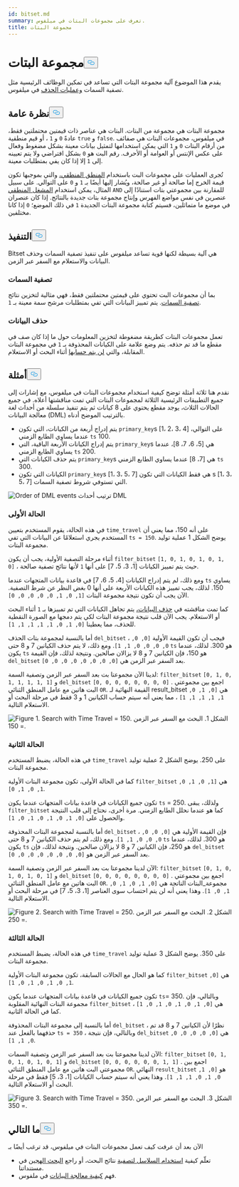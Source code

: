 ```yaml
---
id: bitset.md
summary: تعرف على مجموعات البتات في ميلفوس.
title: مجموعة البتات
---
```

<h1 id="Bitset" class="common-anchor-header">مجموعة البتات<button data-href="#Bitset" class="anchor-icon" translate="no">
      <svg translate="no"
        aria-hidden="true"
        focusable="false"
        height="20"
        version="1.1"
        viewBox="0 0 16 16"
        width="16"
      >
        <path
          fill="#0092E4"
          fill-rule="evenodd"
          d="M4 9h1v1H4c-1.5 0-3-1.69-3-3.5S2.55 3 4 3h4c1.45 0 3 1.69 3 3.5 0 1.41-.91 2.72-2 3.25V8.59c.58-.45 1-1.27 1-2.09C10 5.22 8.98 4 8 4H4c-.98 0-2 1.22-2 2.5S3 9 4 9zm9-3h-1v1h1c1 0 2 1.22 2 2.5S13.98 12 13 12H9c-.98 0-2-1.22-2-2.5 0-.83.42-1.64 1-2.09V6.25c-1.09.53-2 1.84-2 3.25C6 11.31 7.55 13 9 13h4c1.45 0 3-1.69 3-3.5S14.5 6 13 6z"
        ></path>
      </svg>
    </button></h1><p>يقدم هذا الموضوع آلية مجموعة البتات التي تساعد في تمكين الوظائف الرئيسية مثل تصفية السمات <a href="https://milvus.io/blog/2022-02-07-how-milvus-deletes-streaming-data-in-distributed-cluster.md">وعمليات الحذف</a> في ميلفوس.</p>
<h2 id="Overview" class="common-anchor-header">نظرة عامة<button data-href="#Overview" class="anchor-icon" translate="no">
      <svg translate="no"
        aria-hidden="true"
        focusable="false"
        height="20"
        version="1.1"
        viewBox="0 0 16 16"
        width="16"
      >
        <path
          fill="#0092E4"
          fill-rule="evenodd"
          d="M4 9h1v1H4c-1.5 0-3-1.69-3-3.5S2.55 3 4 3h4c1.45 0 3 1.69 3 3.5 0 1.41-.91 2.72-2 3.25V8.59c.58-.45 1-1.27 1-2.09C10 5.22 8.98 4 8 4H4c-.98 0-2 1.22-2 2.5S3 9 4 9zm9-3h-1v1h1c1 0 2 1.22 2 2.5S13.98 12 13 12H9c-.98 0-2-1.22-2-2.5 0-.83.42-1.64 1-2.09V6.25c-1.09.53-2 1.84-2 3.25C6 11.31 7.55 13 9 13h4c1.45 0 3-1.69 3-3.5S14.5 6 13 6z"
        ></path>
      </svg>
    </button></h2><p>مجموعة البتات هي مجموعة من البتات. البتات هي عناصر ذات قيمتين محتملتين فقط، عادةً <code translate="no">0</code> و <code translate="no">1</code> ، أو قيم منطقية <code translate="no">true</code> و <code translate="no">false</code>. في ميلفوس، مجموعات البتات هي صفائف من أرقام البتات <code translate="no">0</code> و <code translate="no">1</code> التي يمكن استخدامها لتمثيل بيانات معينة بشكل مضغوط وفعال على عكس الإنتس أو العوامة أو الأحرف. رقم البت هو <code translate="no">0</code> بشكل افتراضي ولا يتم تعيينه إلى <code translate="no">1</code> إلا إذا كان يفي بمتطلبات معينة.</p>
<p>تُجرى العمليات على مجموعات البت باستخدام <a href="/docs/ar/boolean.md">المنطق المنطقي،</a> والتي بموجبها تكون قيمة الخرج إما صالحة أو غير صالحة، ويُشار إليها أيضًا بـ <code translate="no">1</code> و <code translate="no">0</code> على التوالي. على سبيل المثال، يمكن استخدام <a href="https://milvus.io/docs/v2.1.x/boolean.md#Logical-operators">المشغل المنطقي</a> <code translate="no">AND</code> للمقارنة بين مجموعتي بتات استنادًا إلى عنصرين في نفس مواضع الفهرس وإنتاج مجموعة بتات جديدة بالنتائج. إذا كان عنصران في موضع ما متماثلين، فسيتم كتابة مجموعة البتات الجديدة <code translate="no">1</code> في ذلك الموضع؛ <code translate="no">0</code> إذا كانا مختلفين.</p>
<h2 id="Implementation" class="common-anchor-header">التنفيذ<button data-href="#Implementation" class="anchor-icon" translate="no">
      <svg translate="no"
        aria-hidden="true"
        focusable="false"
        height="20"
        version="1.1"
        viewBox="0 0 16 16"
        width="16"
      >
        <path
          fill="#0092E4"
          fill-rule="evenodd"
          d="M4 9h1v1H4c-1.5 0-3-1.69-3-3.5S2.55 3 4 3h4c1.45 0 3 1.69 3 3.5 0 1.41-.91 2.72-2 3.25V8.59c.58-.45 1-1.27 1-2.09C10 5.22 8.98 4 8 4H4c-.98 0-2 1.22-2 2.5S3 9 4 9zm9-3h-1v1h1c1 0 2 1.22 2 2.5S13.98 12 13 12H9c-.98 0-2-1.22-2-2.5 0-.83.42-1.64 1-2.09V6.25c-1.09.53-2 1.84-2 3.25C6 11.31 7.55 13 9 13h4c1.45 0 3-1.69 3-3.5S14.5 6 13 6z"
        ></path>
      </svg>
    </button></h2><p>Bitset هي آلية بسيطة لكنها قوية تساعد ميلفوس على تنفيذ تصفية السمات وحذف البيانات والاستعلام مع السفر عبر الزمن.</p>
<h3 id="Attribute-filtering" class="common-anchor-header">تصفية السمات</h3><p>بما أن مجموعات البت تحتوي على قيمتين محتملتين فقط، فهي مثالية لتخزين نتائج <a href="https://milvus.io/docs/v2.1.x/hybridsearch.md">تصفية السمات</a>. يتم تمييز البيانات التي تفي بمتطلبات مرشح سمة معينة بـ <code translate="no">1</code>.</p>
<h3 id="Data-deletion" class="common-anchor-header">حذف البيانات</h3><p>تعمل مجموعات البتات كطريقة مضغوطة لتخزين المعلومات حول ما إذا كان صف في مقطع ما قد تم حذفه. يتم وضع علامة على الكيانات المحذوفة بـ <code translate="no">1</code> في مجموعة البتات المقابلة، والتي <a href="https://milvus.io/blog/deleting-data-in-milvus.md">لن يتم حسابها</a> أثناء البحث أو الاستعلام.</p>
<h2 id="Examples" class="common-anchor-header">أمثلة<button data-href="#Examples" class="anchor-icon" translate="no">
      <svg translate="no"
        aria-hidden="true"
        focusable="false"
        height="20"
        version="1.1"
        viewBox="0 0 16 16"
        width="16"
      >
        <path
          fill="#0092E4"
          fill-rule="evenodd"
          d="M4 9h1v1H4c-1.5 0-3-1.69-3-3.5S2.55 3 4 3h4c1.45 0 3 1.69 3 3.5 0 1.41-.91 2.72-2 3.25V8.59c.58-.45 1-1.27 1-2.09C10 5.22 8.98 4 8 4H4c-.98 0-2 1.22-2 2.5S3 9 4 9zm9-3h-1v1h1c1 0 2 1.22 2 2.5S13.98 12 13 12H9c-.98 0-2-1.22-2-2.5 0-.83.42-1.64 1-2.09V6.25c-1.09.53-2 1.84-2 3.25C6 11.31 7.55 13 9 13h4c1.45 0 3-1.69 3-3.5S14.5 6 13 6z"
        ></path>
      </svg>
    </button></h2><p>نقدم هنا ثلاثة أمثلة توضح كيفية استخدام مجموعات البتات في ميلفوس، مع إشارات إلى جميع التطبيقات الرئيسية الثلاثة لمجموعات البتات التي تمت مناقشتها أعلاه. في جميع الحالات الثلاث، يوجد مقطع يحتوي على 8 كيانات ثم يتم تنفيذ سلسلة من أحداث لغة معالجة البيانات (DML) بالترتيب الموضح أدناه.</p>
<ul>
<li>يتم إدراج أربعة من الكيانات، التي تكون <code translate="no">primary_key</code>s [1، 2، 3، 4] على التوالي، عندما يساوي الطابع الزمني <code translate="no">ts</code> 100.</li>
<li>يتم إدراج الكيانات الأربعة الباقية، التي <code translate="no">primary_key</code>s هي [5، 6، 7، 8]، عندما يساوي الطابع الزمني <code translate="no">ts</code> 200.</li>
<li>يتم حذف الكيانات التي <code translate="no">primary_key</code>s هي [7، 8] عندما يساوي الطابع الزمني <code translate="no">ts</code> 300.</li>
<li>الكيانات التي تكون <code translate="no">primary_key</code>s [1، 3، 5، 7] هي فقط الكيانات التي تكون s [1، 3، 5، 7] التي تستوفي شروط تصفية السمات.</li>
</ul>
<p>
  
   <span class="img-wrapper"> <img translate="no" src="/docs/v2.6.x/assets/bitset_0.svg" alt="Order of DML events" class="doc-image" id="order-of-dml-events" />
   </span> <span class="img-wrapper"> <span>ترتيب أحداث DML</span> </span></p>
<h3 id="Case-one" class="common-anchor-header">الحالة الأولى</h3><p>في هذه الحالة، يقوم المستخدم بتعيين <code translate="no">time_travel</code> على أنه 150، مما يعني أن المستخدم يجري استعلامًا عن البيانات التي تفي <code translate="no">ts = 150</code>. يوضح الشكل 1 عملية توليد مجموعة البتات.</p>
<p>أثناء مرحلة التصفية الأولية، يجب أن يكون <code translate="no">filter_bitset</code> <code translate="no">[1, 0, 1, 0, 1, 0, 1, 0]</code> ، حيث يتم تمييز الكيانات [1، 3، 5، 7] على أنها <code translate="no">1</code> لأنها نتائج تصفية صالحة.</p>
<p>ومع ذلك، لم يتم إدراج الكيانات [4، 5، 6، 7] في قاعدة بيانات المتجهات عندما <code translate="no">ts</code> يساوي 150. لذلك، يجب تمييز هذه الكيانات الأربعة على أنها 0 بغض النظر عن شرط التصفية. الآن يجب أن تكون نتيجة مجموعة البتات <code translate="no">[1, 0, 1, 0, 0, 0, 0, 0]</code>.</p>
<p>كما تمت مناقشته في <a href="#data-deletion">حذف البيانات،</a> يتم تجاهل الكيانات التي تم تمييزها بـ <code translate="no">1</code> أثناء البحث أو الاستعلام. يجب الآن قلب نتيجة مجموعة البتات لكي يتم دمجها مع الصورة النقطية للحذف، مما يعطينا <code translate="no">[0, 1, 0, 1, 1, 1, 1, 1]</code>.</p>
<p>أما بالنسبة لمجموعة بتات الحذف <code translate="no">del_bitset</code> ، فيجب أن تكون القيمة الأولية <code translate="no">[0, 0, 0, 0, 0, 0, 1, 1]</code>. ومع ذلك، لا يتم حذف الكيانين 7 و 8 حتى <code translate="no">ts</code> هو 300. لذلك، عندما يكون <code translate="no">ts</code> هو 150، فإن الكيانين 7 و 8 لا يزالان صالحين. ونتيجة لذلك، فإن القيمة <code translate="no">del_bitset</code> بعد السفر عبر الزمن هي <code translate="no">[0, 0, 0, 0, 0, 0, 0, 0]</code>.</p>
<p>لدينا الآن مجموعتا بت بعد السفر عبر الزمن وتصفية السمة: <code translate="no">filter_bitset</code> <code translate="no">[0, 1, 0, 1, 1, 1, 1, 1]</code> و <code translate="no">del_bitset</code> <code translate="no">[0, 0, 0, 0, 0, 0, 0, 0]</code> .  اجمع بين مجموعتي البت هاتين مع عامل المنطق الثنائي <code translate="no">OR</code>. القيمة النهائية لـ result_bitset هي <code translate="no">[0, 1, 0, 1, 1, 1, 1, 1]</code> ، مما يعني أنه سيتم حساب الكيانين 1 و 3 فقط في مرحلة البحث أو الاستعلام التالية.</p>
<p>
 <span class="img-wrapper">
   <img translate="no" src="/docs/v2.6.x/assets/bitset_1.jpg" alt="Figure 1. Search with Time Travel = 150." class="doc-image" id="figure-1.-search-with-time-travel-=-150." />
   <span>الشكل 1. البحث مع السفر عبر الزمن = 150</span>. </span></p>
<h3 id="Case-two" class="common-anchor-header">الحالة الثانية</h3><p>في هذه الحالة، يضبط المستخدم <code translate="no">time_travel</code> على 250. يوضح الشكل 2 عملية توليد مجموعة البتات.</p>
<p>كما في الحالة الأولى، تكون مجموعة البتات الأولية <code translate="no">filter_bitset</code> هي <code translate="no">[1, 0, 1, 0, 1, 0, 1, 0]</code>.</p>
<p>تكون جميع الكيانات في قاعدة بيانات المتجهات عندما يكون <code translate="no">ts</code> = 250. ولذلك، يبقى <code translate="no">filter_bitset</code> كما هو عندما نحلل الطابع الزمني. مرة أخرى، نحتاج إلى قلب النتيجة والحصول على <code translate="no">[0, 1, 0, 1, 0, 1, 0, 1]</code>.</p>
<p>أما بالنسبة لمجموعة البتات المحذوفة <code translate="no">del_bitset</code> ، فإن القيمة الأولية هي <code translate="no">[0, 0, 0, 0, 0, 0, 1, 1]</code>. ومع ذلك، لم يتم حذف الكيانين 7 و 8 حتى <code translate="no">ts</code> هو 300. لذلك، عندما يكون <code translate="no">ts</code> هو 250، فإن الكيانين 7 و 8 لا يزالان صالحين. ونتيجة لذلك، فإن <code translate="no">del_bitset</code> بعد السفر عبر الزمن هو <code translate="no">[0, 0, 0, 0, 0, 0, 0, 0]</code>.</p>
<p>الآن لدينا مجموعتا بت بعد السفر عبر الزمن وتصفية السمة: <code translate="no">filter_bitset</code> <code translate="no">[0, 1, 0, 1, 0, 1, 0, 1]</code> و <code translate="no">del_bitset</code> <code translate="no">[0, 0, 0, 0, 0, 0, 0, 0]</code> . اجمع بين مجموعتي البت هاتين مع عامل المنطق الثنائي <code translate="no">OR</code>. مجموعة_البتات الناتجة هي <code translate="no">[0, 1, 0, 1, 0, 1, 0, 1]</code>. وهذا يعني أنه لن يتم احتساب سوى العناصر [1، 3، 5، 7] في مرحلة البحث أو الاستعلام التالية.</p>
<p>
 <span class="img-wrapper">
   <img translate="no" src="/docs/v2.6.x/assets/bitset_2.jpg" alt="Figure 2. Search with Time Travel = 250." class="doc-image" id="figure-2.-search-with-time-travel-=-250." />
   <span>الشكل 2. البحث مع السفر عبر الزمن = 250</span>. </span></p>
<h3 id="Case-three" class="common-anchor-header">الحالة الثالثة</h3><p>في هذه الحالة، يضبط المستخدم <code translate="no">time_travel</code> على 350. يوضح الشكل 3 عملية توليد مجموعة البتات.</p>
<p>كما هو الحال مع الحالات السابقة، تكون مجموعة البتات الأولية <code translate="no">filter_bitset</code> هي <code translate="no">[0, 1, 0, 1, 0, 1, 0, 1]</code>.</p>
<p>تكون جميع الكيانات في قاعدة بيانات المتجهات عندما يكون <code translate="no">ts</code>= 350. وبالتالي، فإن مجموعة البتات النهائية المقلوبة <code translate="no">filter_bitset</code> هي <code translate="no">[0, 1, 0, 1, 0, 1, 0, 1]</code> ، كما في الحالة الثانية.</p>
<p>أما بالنسبة إلى مجموعة البتات المحذوفة <code translate="no">del_bitset</code> ، نظرًا لأن الكيانين 7 و 8 قد تم حذفهما بالفعل عند <code translate="no">ts = 350</code> ، وبالتالي، فإن نتيجة <code translate="no">del_bitset</code> هي <code translate="no">[0, 0, 0, 0, 0, 0, 1, 1]</code>.</p>
<p>الآن لدينا مجموعتا بت بعد السفر عبر الزمن وتصفية السمات: <code translate="no">filter_bitset</code> <code translate="no">[0, 1, 0, 1, 0, 1, 0, 1]</code> و <code translate="no">del_bitset</code> <code translate="no">[0, 0, 0, 0, 0, 0, 1, 1]</code> .  اجمع بين مجموعتي البت هاتين مع عامل المنطق الثنائي <code translate="no">OR</code>. النهائي <code translate="no">result_bitset</code> هو <code translate="no">[0, 1, 0, 1, 0, 1, 1, 1]</code>. وهذا يعني أنه سيتم حساب الكيانات [1، 3، 5] فقط في مرحلة البحث أو الاستعلام التالية.</p>
<p>
 <span class="img-wrapper">
   <img translate="no" src="/docs/v2.6.x/assets/bitset_3.jpg" alt="Figure 3. Search with Time Travel = 350." class="doc-image" id="figure-3.-search-with-time-travel-=-350." />
   <span>الشكل 3. البحث مع السفر عبر الزمن = 350</span>. </span></p>
<h2 id="Whats-next" class="common-anchor-header">ما التالي<button data-href="#Whats-next" class="anchor-icon" translate="no">
      <svg translate="no"
        aria-hidden="true"
        focusable="false"
        height="20"
        version="1.1"
        viewBox="0 0 16 16"
        width="16"
      >
        <path
          fill="#0092E4"
          fill-rule="evenodd"
          d="M4 9h1v1H4c-1.5 0-3-1.69-3-3.5S2.55 3 4 3h4c1.45 0 3 1.69 3 3.5 0 1.41-.91 2.72-2 3.25V8.59c.58-.45 1-1.27 1-2.09C10 5.22 8.98 4 8 4H4c-.98 0-2 1.22-2 2.5S3 9 4 9zm9-3h-1v1h1c1 0 2 1.22 2 2.5S13.98 12 13 12H9c-.98 0-2-1.22-2-2.5 0-.83.42-1.64 1-2.09V6.25c-1.09.53-2 1.84-2 3.25C6 11.31 7.55 13 9 13h4c1.45 0 3-1.69 3-3.5S14.5 6 13 6z"
        ></path>
      </svg>
    </button></h2><p>الآن بعد أن عرفت كيف تعمل مجموعات البتات في ميلفوس، قد ترغب أيضًا بـ</p>
<ul>
<li>تعلّم كيفية <a href="https://milvus.io/blog/2022-08-08-How-to-use-string-data-to-empower-your-similarity-search-applications.md">استخدام السلاسل لتصفية</a> نتائج البحث، أو راجع <a href="https://milvus.io/docs/hybridsearch.md">البحث الهجين</a> في مستنداتنا.</li>
<li>فهم <a href="https://milvus.io/docs/v2.1.x/data_processing.md">كيفية معالجة البيانات</a> في ملفوس.</li>
</ul>
